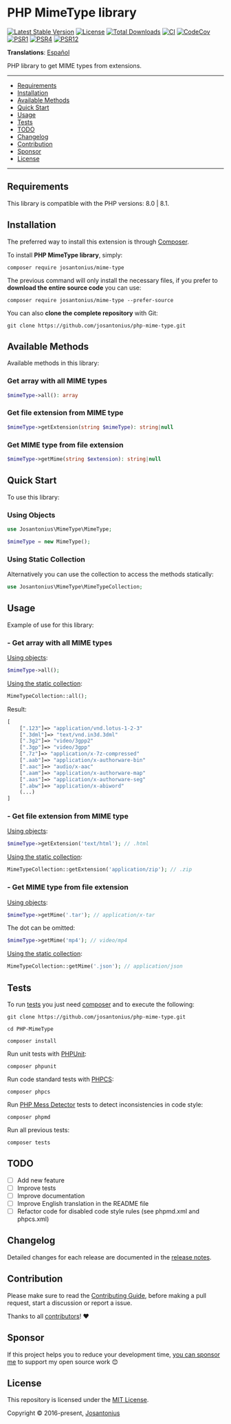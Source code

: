 # PHP MimeType library

[![Latest Stable Version](https://poser.pugx.org/josantonius/mime-type/v/stable)](https://packagist.org/packages/josantonius/mime-type)
[![License](https://poser.pugx.org/josantonius/mime-type/license)](LICENSE)
[![Total Downloads](https://poser.pugx.org/josantonius/mime-type/downloads)](https://packagist.org/packages/josantonius/mime-type)
[![CI](https://github.com/josantonius/php-mime-type/actions/workflows/ci.yml/badge.svg?branch=main)](https://github.com/josantonius/php-mime-type/actions/workflows/ci.yml)
[![CodeCov](https://codecov.io/gh/josantonius/php-mime-type/branch/main/graph/badge.svg)](https://codecov.io/gh/josantonius/php-mime-type)
[![PSR1](https://img.shields.io/badge/PSR-1-f57046.svg)](https://www.php-fig.org/psr/psr-1/)
[![PSR4](https://img.shields.io/badge/PSR-4-9b59b6.svg)](https://www.php-fig.org/psr/psr-4/)
[![PSR12](https://img.shields.io/badge/PSR-12-1abc9c.svg)](https://www.php-fig.org/psr/psr-12/)

**Translations**: [Español](.github/lang/es-ES/README.md)

PHP library to get MIME types from extensions.

---

- [Requirements](#requirements)
- [Installation](#installation)
- [Available Methods](#available-methods)
- [Quick Start](#quick-start)
- [Usage](#usage)
- [Tests](#tests)
- [TODO](#todo)
- [Changelog](#changelog)
- [Contribution](#contribution)
- [Sponsor](#Sponsor)
- [License](#license)

---

## Requirements

This library is compatible with the PHP versions: 8.0 | 8.1.

## Installation

The preferred way to install this extension is through [Composer](http://getcomposer.org/download/).

To install **PHP MimeType library**, simply:

```console
composer require josantonius/mime-type
```

The previous command will only install the necessary files, if you prefer to **download the entire source code** you can use:

```console
composer require josantonius/mime-type --prefer-source
```

You can also **clone the complete repository** with Git:

```console
git clone https://github.com/josantonius/php-mime-type.git
```

## Available Methods

Available methods in this library:

### Get array with all MIME types

```php
$mimeType->all(): array
```

### Get file extension from MIME type

```php
$mimeType->getExtension(string $mimeType): string|null
```

### Get MIME type from file extension

```php
$mimeType->getMime(string $extension): string|null
```

## Quick Start

To use this library:

### Using Objects

```php
use Josantonius\MimeType\MimeType;

$mimeType = new MimeType();
```

### Using Static Collection

Alternatively you can use the collection to access the methods statically:

```php
use Josantonius\MimeType\MimeTypeCollection;
```

## Usage

Example of use for this library:

### - Get array with all MIME types

[Using objects](#using-objects):

```php
$mimeType->all();
```

[Using the static collection](#using-static-collection):

```php
MimeTypeCollection::all();
```

Result:

```php
[
    [".123"]=> "application/vnd.lotus-1-2-3"
    [".3dml"]=> "text/vnd.in3d.3dml"
    [".3g2"]=> "video/3gpp2"
    [".3gp"]=> "video/3gpp"
    [".7z"]=> "application/x-7z-compressed"
    [".aab"]=> "application/x-authorware-bin"
    [".aac"]=> "audio/x-aac"
    [".aam"]=> "application/x-authorware-map"
    [".aas"]=> "application/x-authorware-seg"
    [".abw"]=> "application/x-abiword"
    (...)
]
```

### - Get file extension from MIME type

[Using objects](#using-objects):

```php
$mimeType->getExtension('text/html'); // .html
```

[Using the static collection](#using-static-collection):

```php
MimeTypeCollection::getExtension('application/zip'); // .zip
```

### - Get MIME type from file extension

[Using objects](#using-objects):

```php
$mimeType->getMime('.tar'); // application/x-tar
```

The dot can be omitted:

```php
$mimeType->getMime('mp4'); // video/mp4
```

[Using the static collection](#using-static-collection):

```php
MimeTypeCollection::getMime('.json'); // application/json
```

## Tests

To run [tests](tests) you just need [composer](http://getcomposer.org/download/)
and to execute the following:

```console
git clone https://github.com/josantonius/php-mime-type.git
```

```console
cd PHP-MimeType
```

```console
composer install
```

Run unit tests with [PHPUnit](https://phpunit.de/):

```console
composer phpunit
```

Run code standard tests with [PHPCS](https://github.com/squizlabs/PHP_CodeSniffer):

```console
composer phpcs
```

Run [PHP Mess Detector](https://phpmd.org/) tests to detect inconsistencies in code style:

```console
composer phpmd
```

Run all previous tests:

```console
composer tests
```

## TODO

- [ ] Add new feature
- [ ] Improve tests
- [ ] Improve documentation
- [ ] Improve English translation in the README file
- [ ] Refactor code for disabled code style rules (see phpmd.xml and phpcs.xml)

## Changelog

Detailed changes for each release are documented in the
[release notes](https://github.com/josantonius/php-mime-type/releases).

## Contribution

Please make sure to read the [Contributing Guide](.github/CONTRIBUTING.md), before making a pull
request, start a discussion or report a issue.

Thanks to all [contributors](https://github.com/josantonius/php-mime-type/graphs/contributors)! :heart:

## Sponsor

If this project helps you to reduce your development time,
[you can sponsor me](https://github.com/josantonius#sponsor) to support my open source work :blush:

## License

This repository is licensed under the [MIT License](LICENSE).

Copyright © 2016-present, [Josantonius](https://github.com/josantonius#contact)
